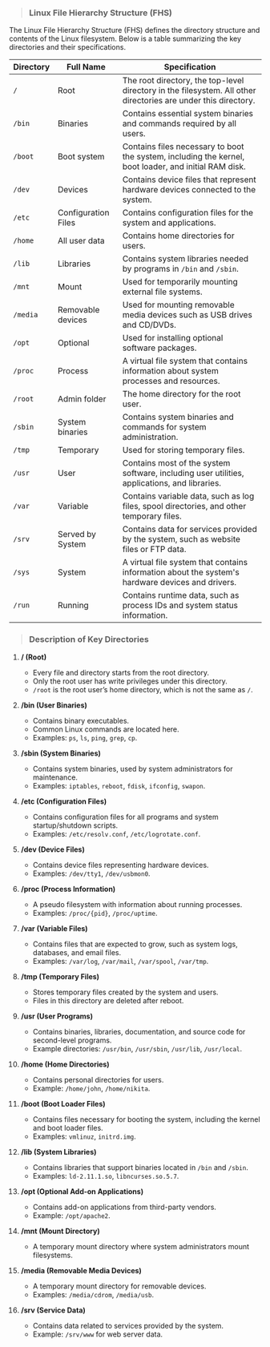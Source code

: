 > ### Linux File Hierarchy Structure (FHS)

The Linux File Hierarchy Structure (FHS) defines the directory structure and contents of the Linux filesystem. Below is a table summarizing the key directories and their specifications.

| **Directory**  | **Full Name**           | **Specification**                                                                                           |
|----------------|-------------------------|-------------------------------------------------------------------------------------------------------------|
| `/`            | Root                    | The root directory, the top-level directory in the filesystem. All other directories are under this directory. |
| `/bin`         | Binaries                | Contains essential system binaries and commands required by all users.                                      |
| `/boot`        | Boot system             | Contains files necessary to boot the system, including the kernel, boot loader, and initial RAM disk.         |
| `/dev`         | Devices                 | Contains device files that represent hardware devices connected to the system.                              |
| `/etc`         | Configuration Files     | Contains configuration files for the system and applications.                                               |
| `/home`        | All user data           | Contains home directories for users.                                                                         |
| `/lib`         | Libraries               | Contains system libraries needed by programs in `/bin` and `/sbin`.                                         |
| `/mnt`         | Mount                   | Used for temporarily mounting external file systems.                                                        |
| `/media`       | Removable devices       | Used for mounting removable media devices such as USB drives and CD/DVDs.                                    |
| `/opt`         | Optional                | Used for installing optional software packages.                                                              |
| `/proc`        | Process                 | A virtual file system that contains information about system processes and resources.                       |
| `/root`        | Admin folder            | The home directory for the root user.                                                                        |
| `/sbin`        | System binaries         | Contains system binaries and commands for system administration.                                           |
| `/tmp`         | Temporary               | Used for storing temporary files.                                                                            |
| `/usr`         | User                    | Contains most of the system software, including user utilities, applications, and libraries.                |
| `/var`         | Variable                | Contains variable data, such as log files, spool directories, and other temporary files.                    |
| `/srv`         | Served by System        | Contains data for services provided by the system, such as website files or FTP data.                       |
| `/sys`         | System                  | A virtual file system that contains information about the system's hardware devices and drivers.            |
| `/run`         | Running                 | Contains runtime data, such as process IDs and system status information.                                   |

> ### Description of Key Directories

1. **/ (Root)**  
   - Every file and directory starts from the root directory.  
   - Only the root user has write privileges under this directory.  
   - `/root` is the root user’s home directory, which is not the same as `/`.

2. **/bin (User Binaries)**  
   - Contains binary executables.  
   - Common Linux commands are located here.  
   - Examples: `ps`, `ls`, `ping`, `grep`, `cp`.

3. **/sbin (System Binaries)**  
   - Contains system binaries, used by system administrators for maintenance.  
   - Examples: `iptables`, `reboot`, `fdisk`, `ifconfig`, `swapon`.

4. **/etc (Configuration Files)**  
   - Contains configuration files for all programs and system startup/shutdown scripts.  
   - Examples: `/etc/resolv.conf`, `/etc/logrotate.conf`.

5. **/dev (Device Files)**  
   - Contains device files representing hardware devices.  
   - Examples: `/dev/tty1`, `/dev/usbmon0`.

6. **/proc (Process Information)**  
   - A pseudo filesystem with information about running processes.  
   - Examples: `/proc/{pid}`, `/proc/uptime`.

7. **/var (Variable Files)**  
   - Contains files that are expected to grow, such as system logs, databases, and email files.  
   - Examples: `/var/log`, `/var/mail`, `/var/spool`, `/var/tmp`.

8. **/tmp (Temporary Files)**  
   - Stores temporary files created by the system and users.  
   - Files in this directory are deleted after reboot.

9. **/usr (User Programs)**  
   - Contains binaries, libraries, documentation, and source code for second-level programs.  
   - Example directories: `/usr/bin`, `/usr/sbin`, `/usr/lib`, `/usr/local`.

10. **/home (Home Directories)**  
    - Contains personal directories for users.  
    - Example: `/home/john`, `/home/nikita`.

11. **/boot (Boot Loader Files)**  
    - Contains files necessary for booting the system, including the kernel and boot loader files.  
    - Examples: `vmlinuz`, `initrd.img`.

12. **/lib (System Libraries)**  
    - Contains libraries that support binaries located in `/bin` and `/sbin`.  
    - Examples: `ld-2.11.1.so`, `libncurses.so.5.7`.

13. **/opt (Optional Add-on Applications)**  
    - Contains add-on applications from third-party vendors.  
    - Example: `/opt/apache2`.

14. **/mnt (Mount Directory)**  
    - A temporary mount directory where system administrators mount filesystems.

15. **/media (Removable Media Devices)**  
    - A temporary mount directory for removable devices.  
    - Examples: `/media/cdrom`, `/media/usb`.

16. **/srv (Service Data)**  
    - Contains data related to services provided by the system.  
    - Example: `/srv/www` for web server data.

